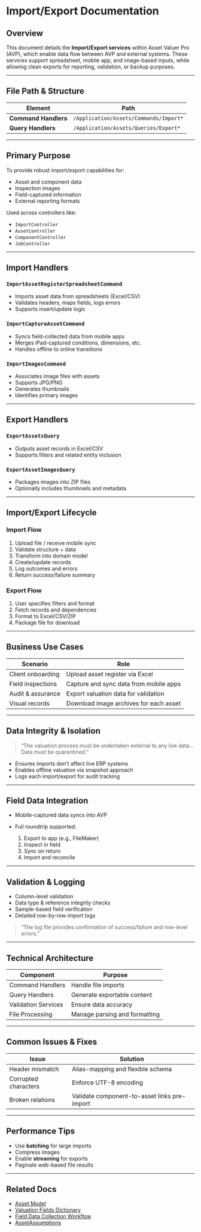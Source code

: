 # Import/Export Documentation

## Overview

This document details the **Import/Export services** within Asset Valuer Pro (AVP), which enable data flow between AVP and external systems. These services support spreadsheet, mobile app, and image-based inputs, while allowing clean exports for reporting, validation, or backup purposes.

---

## File Path & Structure

| Element              | Path                                   |
| -------------------- | -------------------------------------- |
| **Command Handlers** | `/Application/Assets/Commands/Import*` |
| **Query Handlers**   | `/Application/Assets/Queries/Export*`  |

---

## Primary Purpose

To provide robust import/export capabilities for:

* Asset and component data
* Inspection images
* Field-captured information
* External reporting formats

Used across controllers like:

* `ImportController`
* `AssetController`
* `ComponentController`
* `JobController`

---

## Import Handlers

### `ImportAssetRegisterSpreadsheetCommand`

* Imports asset data from spreadsheets (Excel/CSV)
* Validates headers, maps fields, logs errors
* Supports insert/update logic

### `ImportCaptureAssetCommand`

* Syncs field-collected data from mobile apps
* Merges iPad-captured conditions, dimensions, etc.
* Handles offline to online transitions

### `ImportImagesCommand`

* Associates image files with assets
* Supports JPG/PNG
* Generates thumbnails
* Identifies primary images

---

## Export Handlers

### `ExportAssetsQuery`

* Outputs asset records in Excel/CSV
* Supports filters and related entity inclusion

### `ExportAssetImagesQuery`

* Packages images into ZIP files
* Optionally includes thumbnails and metadata

---

## Import/Export Lifecycle

### Import Flow

1. Upload file / receive mobile sync
2. Validate structure + data
3. Transform into domain model
4. Create/update records
5. Log outcomes and errors
6. Return success/failure summary

### Export Flow

1. User specifies filters and format
2. Fetch records and dependencies
3. Format to Excel/CSV/ZIP
4. Package file for download

---

## Business Use Cases

| Scenario          | Role                                   |
| ----------------- | -------------------------------------- |
| Client onboarding | Upload asset register via Excel        |
| Field inspections | Capture and sync data from mobile apps |
| Audit & assurance | Export valuation data for validation   |
| Visual records    | Download image archives for each asset |

---

## Data Integrity & Isolation

> “The valuation process must be undertaken external to any live data... Data must be quarantined.”

* Ensures imports don’t affect live ERP systems
* Enables offline valuation via snapshot approach
* Logs each import/export for audit tracking

---

## Field Data Integration

* Mobile-captured data syncs into AVP
* Full roundtrip supported:

  1. Export to app (e.g., FileMaker)
  2. Inspect in field
  3. Sync on return
  4. Import and reconcile

---

## Validation & Logging

* Column-level validation
* Data type & reference integrity checks
* Sample-based field verification
* Detailed row-by-row import logs

> “The log file provides confirmation of success/failure and row-level errors.”

---

## Technical Architecture

| Component           | Purpose                       |
| ------------------- | ----------------------------- |
| Command Handlers    | Handle file imports           |
| Query Handlers      | Generate exportable content   |
| Validation Services | Ensure data accuracy          |
| File Processing     | Manage parsing and formatting |

---

## Common Issues & Fixes

| Issue                | Solution                                     |
| -------------------- | -------------------------------------------- |
| Header mismatch      | Alias-mapping and flexible schema            |
| Corrupted characters | Enforce UTF-8 encoding                       |
| Broken relations     | Validate component-to-asset links pre-import |

---

## Performance Tips

* Use **batching** for large imports
* Compress images
* Enable **streaming** for exports
* Paginate web-based file results

---

## Related Docs

* [Asset Model](../Models/Asset)
* [Valuation Fields Dictionary](../DataDictionary/Valuation_Fields_Dictionary)
* [Field Data Collection Workflow](../Workflows/Field_Data_Collection_Workflow)
* [AssetAssumptions](../Models/AssetAssumptions)
